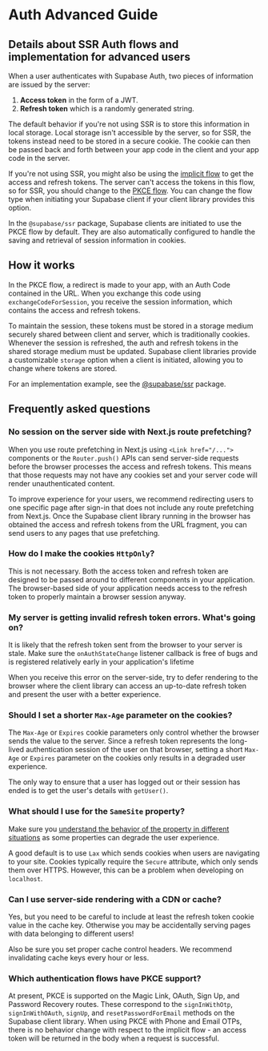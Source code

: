 # Auth Advanced Guide

## Details about SSR Auth flows and implementation for advanced users

When a user authenticates with Supabase Auth, two pieces of information are issued by the server:

1. **Access token** in the form of a JWT.
2. **Refresh token** which is a randomly generated string.

The default behavior if you're not using SSR is to store this information in local storage. Local storage isn't accessible by the server, so for SSR, the tokens instead need to be stored in a secure cookie. The cookie can then be passed back and forth between your app code in the client and your app code in the server.

If you're not using SSR, you might also be using the [implicit flow](https://supabase.com/docs/guides/auth/sessions/implicit-flow) to get the access and refresh tokens. The server can't access the tokens in this flow, so for SSR, you should change to the [PKCE flow](https://supabase.com/docs/guides/auth/sessions/pkce-flow). You can change the flow type when initiating your Supabase client if your client library provides this option.

In the `@supabase/ssr` package, Supabase clients are initiated to use the PKCE flow by default. They are also automatically configured to handle the saving and retrieval of session information in cookies.

## How it works

In the PKCE flow, a redirect is made to your app, with an Auth Code contained in the URL. When you exchange this code using `exchangeCodeForSession`, you receive the session information, which contains the access and refresh tokens.

To maintain the session, these tokens must be stored in a storage medium securely shared between client and server, which is traditionally cookies. Whenever the session is refreshed, the auth and refresh tokens in the shared storage medium must be updated. Supabase client libraries provide a customizable `storage` option when a client is initiated, allowing you to change where tokens are stored.

For an implementation example, see the [@supabase/ssr](https://github.com/supabase/auth-helpers/blob/main/packages/ssr/src/index.ts) package.

## Frequently asked questions

### No session on the server side with Next.js route prefetching?

When you use route prefetching in Next.js using `<Link href="/...">` components or the `Router.push()` APIs can send server-side requests before the browser processes the access and refresh tokens. This means that those requests may not have any cookies set and your server code will render unauthenticated content.

To improve experience for your users, we recommend redirecting users to one specific page after sign-in that does not include any route prefetching from Next.js. Once the Supabase client library running in the browser has obtained the access and refresh tokens from the URL fragment, you can send users to any pages that use prefetching.

### How do I make the cookies `HttpOnly`?

This is not necessary. Both the access token and refresh token are designed to be passed around to different components in your application. The browser-based side of your application needs access to the refresh token to properly maintain a browser session anyway.

### My server is getting invalid refresh token errors. What's going on?

It is likely that the refresh token sent from the browser to your server is stale. Make sure the `onAuthStateChange` listener callback is free of bugs and is registered relatively early in your application's lifetime

When you receive this error on the server-side, try to defer rendering to the browser where the client library can access an up-to-date refresh token and present the user with a better experience.

### Should I set a shorter `Max-Age` parameter on the cookies?

The `Max-Age` or `Expires` cookie parameters only control whether the browser sends the value to the server. Since a refresh token represents the long-lived authentication session of the user on that browser, setting a short `Max-Age` or `Expires` parameter on the cookies only results in a degraded user experience.

The only way to ensure that a user has logged out or their session has ended is to get the user's details with `getUser()`.

### What should I use for the `SameSite` property?

Make sure you [understand the behavior of the property in different situations](https://developer.mozilla.org/en-US/docs/Web/HTTP/Headers/Set-Cookie/SameSite) as some properties can degrade the user experience.

A good default is to use `Lax` which sends cookies when users are navigating to your site. Cookies typically require the `Secure` attribute, which only sends them over HTTPS. However, this can be a problem when developing on `localhost`.

### Can I use server-side rendering with a CDN or cache?

Yes, but you need to be careful to include at least the refresh token cookie value in the cache key. Otherwise you may be accidentally serving pages with data belonging to different users!

Also be sure you set proper cache control headers. We recommend invalidating cache keys every hour or less.

### Which authentication flows have PKCE support?

At present, PKCE is supported on the Magic Link, OAuth, Sign Up, and Password Recovery routes. These correspond to the `signInWithOtp`, `signInWithOAuth`, `signUp`, and `resetPasswordForEmail` methods on the Supabase client library. When using PKCE with Phone and Email OTPs, there is no behavior change with respect to the implicit flow - an access token will be returned in the body when a request is successful.
